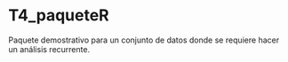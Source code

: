 # T4_paqueteR
 Paquete demostrativo para un conjunto de datos donde se requiere hacer un análisis recurrente. 

